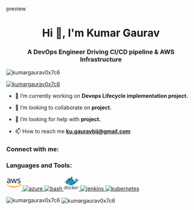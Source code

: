 preview
<h1 align="center">Hi 👋, I'm Kumar Gaurav</h1>
<h3 align="center">A DevOps Engineer Driving CI/CD pipeline & AWS Infrastructure</h3>

<p align="left"> <img src="https://komarev.com/ghpvc/?username=kumargaurav0x7c6&label=Profile%20views&color=0e75b6&style=flat" alt="kumargaurav0x7c6" /> </p>

<p align="left"> <a href="https://github.com/ryo-ma/github-profile-trophy"><img src="https://github-profile-trophy.vercel.app/?username=kumargaurav0x7c6" alt="kumargaurav0x7c6" /></a> </p>

- 🔭 I’m currently working on **Devops Lifecycle implementation project.**

- 👯 I’m looking to collaborate on **project.**

- 🤝 I’m looking for help with **project.**

- 📫 How to reach me **ku.gauravbij@gmail.com**

<h3 align="left">Connect with me:</h3>
<p align="left">
</p>

<h3 align="left">Languages and Tools:</h3>
<p align="left"> <a href="https://aws.amazon.com" target="_blank" rel="noreferrer"> <img src="https://raw.githubusercontent.com/devicons/devicon/master/icons/amazonwebservices/amazonwebservices-original-wordmark.svg" alt="aws" width="40" height="40"/> </a> <a href="https://azure.microsoft.com/en-in/" target="_blank" rel="noreferrer"> <img src="https://www.vectorlogo.zone/logos/microsoft_azure/microsoft_azure-icon.svg" alt="azure" width="40" height="40"/> </a> <a href="https://www.gnu.org/software/bash/" target="_blank" rel="noreferrer"> <img src="https://www.vectorlogo.zone/logos/gnu_bash/gnu_bash-icon.svg" alt="bash" width="40" height="40"/> </a> <a href="https://www.docker.com/" target="_blank" rel="noreferrer"> <img src="https://raw.githubusercontent.com/devicons/devicon/master/icons/docker/docker-original-wordmark.svg" alt="docker" width="40" height="40"/> </a> <a href="https://www.jenkins.io" target="_blank" rel="noreferrer"> <img src="https://www.vectorlogo.zone/logos/jenkins/jenkins-icon.svg" alt="jenkins" width="40" height="40"/> </a> <a href="https://kubernetes.io" target="_blank" rel="noreferrer"> <img src="https://www.vectorlogo.zone/logos/kubernetes/kubernetes-icon.svg" alt="kubernetes" width="40" height="40"/> </a> </p>

<p><img align="left" src="https://github-readme-stats.vercel.app/api/top-langs?username=kumargaurav0x7c6&show_icons=true&locale=en&layout=compact" alt="kumargaurav0x7c6" /></p>

<p>&nbsp;<img align="center" src="https://github-readme-stats.vercel.app/api?username=kumargaurav0x7c6&show_icons=true&locale=en" alt="kumargaurav0x7c6" /></p>

